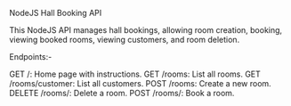 NodeJS Hall Booking API

This NodeJS API manages hall bookings, allowing room creation, booking, viewing booked rooms, viewing customers, and room deletion.

Endpoints:-

GET /: Home page with instructions.
GET /rooms: List all rooms.
GET /rooms/customer: List all customers.
POST /rooms: Create a new room.
DELETE /rooms/: Delete a room.
POST /rooms/: Book a room.




